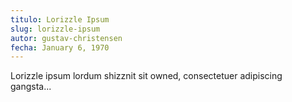 ```yaml
---
titulo: Lorizzle Ipsum
slug: lorizzle-ipsum
autor: gustav-christensen
fecha: January 6, 1970
---
```

Lorizzle ipsum lordum shizznit sit owned, consectetuer adipiscing gangsta...

